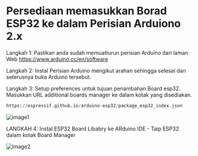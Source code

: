 #  Persediaan memasukkan Borad ESP32 ke dalam Perisian Arduiono 2.x

Langkah 1: Pastikan anda sudah memuatturun perisian Arduino dari laman Web https://www.arduino.cc/en/software  

Langkah 2: Instal Perisian Arduino mengikut arahan sehingga selesai dan seterusnya buka Arduino tersebut.

Langkah 3: Setup preferences untuk tujuan penambahan Board esp32. Masukkan URL additional boards manager ke dalam kotak yang disediakan.
```python
https://espressif.github.io/arduino-esp32/package_esp32_index.json 
```

![image1](https://github.com/Husainiaza/ESP32--Project-Board/assets/148662620/569dfafd-9887-49c3-802e-15a9a899d5b4)

LANGKAH 4: Instal ESP32 Board Libabry ke ARduino IDE - Taip ESP32 dalam kotak Board Manager

![image2](https://github.com/Husainiaza/ESP32--Project-Board/assets/148662620/23b0c486-c77a-483b-a65d-a83145012b68)
